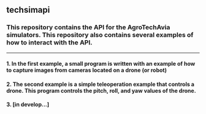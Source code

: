 ## techsimapi


### This repository contains the API for the AgroTechAvia simulators. This repository also contains several examples of how to interact with the API.

---

#### 1.  In the first example, a small program is written with an example of how to capture images from cameras located on a drone (or robot)
#### 2.  The second example is a simple teleoperation example that controls a drone. This program controls the pitch, roll, and yaw values ​​of the drone.

#### 3.  [in develop...]




